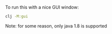 To run this with a nice GUI window:

```bash
clj -M:gui
```

Note: for some reason, only java 1.8 is supported
